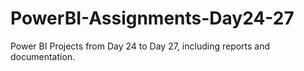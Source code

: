# PowerBI-Assignments-Day24-27
Power BI Projects from Day 24 to Day 27, including reports and documentation.
